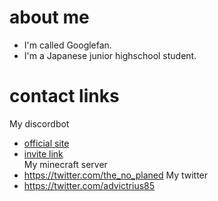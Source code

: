 # about me
- I'm called Googlefan.
- I'm a Japanese junior highschool student.
# contact links
My discordbot
- [official site](http://glow.f5.si)
- [invite link](http://glow.f5.si/invite/)  
My minecraft server
- https://twitter.com/the_no_planed
My twitter
- https://twitter.com/advictrius85
